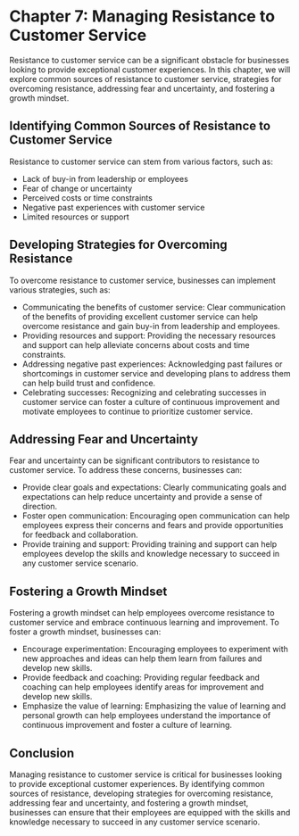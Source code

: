 Chapter 7: Managing Resistance to Customer Service
==================================================

Resistance to customer service can be a significant obstacle for businesses looking to provide exceptional customer experiences. In this chapter, we will explore common sources of resistance to customer service, strategies for overcoming resistance, addressing fear and uncertainty, and fostering a growth mindset.

Identifying Common Sources of Resistance to Customer Service
------------------------------------------------------------

Resistance to customer service can stem from various factors, such as:

* Lack of buy-in from leadership or employees
* Fear of change or uncertainty
* Perceived costs or time constraints
* Negative past experiences with customer service
* Limited resources or support

Developing Strategies for Overcoming Resistance
-----------------------------------------------

To overcome resistance to customer service, businesses can implement various strategies, such as:

* Communicating the benefits of customer service: Clear communication of the benefits of providing excellent customer service can help overcome resistance and gain buy-in from leadership and employees.
* Providing resources and support: Providing the necessary resources and support can help alleviate concerns about costs and time constraints.
* Addressing negative past experiences: Acknowledging past failures or shortcomings in customer service and developing plans to address them can help build trust and confidence.
* Celebrating successes: Recognizing and celebrating successes in customer service can foster a culture of continuous improvement and motivate employees to continue to prioritize customer service.

Addressing Fear and Uncertainty
-------------------------------

Fear and uncertainty can be significant contributors to resistance to customer service. To address these concerns, businesses can:

* Provide clear goals and expectations: Clearly communicating goals and expectations can help reduce uncertainty and provide a sense of direction.
* Foster open communication: Encouraging open communication can help employees express their concerns and fears and provide opportunities for feedback and collaboration.
* Provide training and support: Providing training and support can help employees develop the skills and knowledge necessary to succeed in any customer service scenario.

Fostering a Growth Mindset
--------------------------

Fostering a growth mindset can help employees overcome resistance to customer service and embrace continuous learning and improvement. To foster a growth mindset, businesses can:

* Encourage experimentation: Encouraging employees to experiment with new approaches and ideas can help them learn from failures and develop new skills.
* Provide feedback and coaching: Providing regular feedback and coaching can help employees identify areas for improvement and develop new skills.
* Emphasize the value of learning: Emphasizing the value of learning and personal growth can help employees understand the importance of continuous improvement and foster a culture of learning.

Conclusion
----------

Managing resistance to customer service is critical for businesses looking to provide exceptional customer experiences. By identifying common sources of resistance, developing strategies for overcoming resistance, addressing fear and uncertainty, and fostering a growth mindset, businesses can ensure that their employees are equipped with the skills and knowledge necessary to succeed in any customer service scenario.
